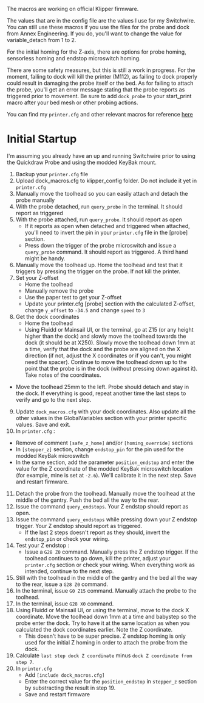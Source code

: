 The macros are working on official Klipper firmware.

The values that are in the config file are the values I use for my Switchwire. You can still use these macros if you use the files for the probe and dock from Annex Engineering. If you do, you'll want to change the value for variable_detach from 1 to 2.

For the initial homing for the Z-axis, there are options for probe homing, sensorless homing and endstop microswitch homing.

There are some safety measures, but this is still a work in progress. For the moment, failing to dock will kill the printer (M112), as failing to dock properly could result in damaging the probe itself or the bed. As for failing to attach the probe, you'll get an error message stating that the probe reports as triggered prior to movement. Be sure to add `dock_probe` to your start_print macro after your bed mesh or other probing actions.

You can find my `printer.cfg` and other relevant macros for reference [here](https://github.com/hymness1/Switchwire_Things/tree/main/klipper_config)

# Initial Startup

I'm assuming you already have an up and running Switchwire prior to using the Quickdraw Probe and using the modded KeyBak mount.

1. Backup your `printer.cfg` file
2. Upload dock_macros.cfg to klipper_config folder. Do not include it yet in `printer.cfg`
3. Manually move the toolhead so you can easily attach and detach the probe manually
4. With the probe detached, run `query_probe` in the terminal. It should report as triggered
5. With the probe attached, run `query_probe`. It should report as open
   * If it reports as open when detached and triggered when attached, you'll need to invert the pin in your `printer.cfg` file in the [probe] section.
   * Press down the trigger of the probe microswitch and issue a `query_probe` command. It should report as triggered. A third hand might be handy.
6. Manually move the toolhead up. Home the toolhead and test that it triggers by pressing the trigger on the probe. If not kill the printer.
7. Set your Z-offset
   * Home the toolhead
   * Manually remove the probe
   * Use the paper test to get your Z-offset
   * Update your printer.cfg [probe] section with the calculated Z-offset, change `y_offset` to `-34.5` and change `speed` to `3`
8. Get the dock coordinates
   * Home the toolhead
   * Using Fluidd or Mainsail UI, or the terminal, go at Z15 (or any height higher than the dock) and slowly move the toolhead towards the dock (it should be at X250). Slowly move the toolhead down 1mm at a time, verify that the dock and the probe are aligned on the X direction (if not, adjust the X coordinates or if you can't, you might need the spacer). Continue to move the toolhead down up to the point that the probe is in the dock (without pressing down against it). Take notes of the coordinates.
 * Move the toolhead 25mm to the left. Probe should detach and stay in the dock. If everything is good, repeat another time the last steps to verify and go to the next step.
9. Update `dock_macros.cfg` with your dock coordinates. Also update all the other values in the GlobalVariables section with your printer specific values. Save and exit.
10. In `printer.cfg` :
   * Remove of comment `[safe_z_home]` and/or `[homing_override]` sections
   * In `[stepper_z]` section, change `endstop_pin` for the pin used for the modded KeyBak microswitch
   * In the same section, add the parameter `position_endstop` and enter the value for the Z coordinate of the modded KeyBak microswitch location (for example, mine is set at `-2.6`). We'll calibrate it in the next step. Save and restart firmware.
11. Detach the probe from the toolhead. Manually move the toolhead at the middle of the gantry. Push the bed all the way to the rear.
12. Issue the command `query_endstops`. Your Z endstop should report as open.
13. Issue the command `query_endstops` while pressing down your Z endstop trigger. Your Z endstop should report as triggered.
    * If the last 2 steps doesn't report as they should, invert the `endstop_pin` or check your wiring.
14. Test your Z endstop :
    * Issue a `G28 Z0` command. Manually press the Z endstop trigger. If the toolhead continues to go down, kill the printer, adjust your `printer.cfg` section or check your wiring. When everything work as intended, continue to the next step.
15. Still with the toolhead in the middle of the gantry and the bed all the way to the rear, issue a `G28 Z0` command.
16. In the terminal, issue `G0 Z15` command. Manually attach the probe to the toolhead.
17. In the terminal, issue `G28 X0` command.
18. Using Fluidd or Mainsail UI, or using the terminal, move to the dock X coordinate. Move the toolhead down 1mm at a time and babystep so the probe enter the dock. Try to have it at the same location as when you calculated the dock coordinates earlier. Note the Z coordinate.
    * This doesn't have to be super precise. Z endstop homing is only used for the initial Z homing in order to attach the probe from the dock.
19. Calculate `last step dock Z coordinate` minus `dock Z coordinate from step 7`.
20. In `printer.cfg`
    * Add `[include dock_macros.cfg]`
    * Enter the correct value for the `position_endstop` in `stepper_z` section by substracting the result in step 19.
    * Save and restart firmware
